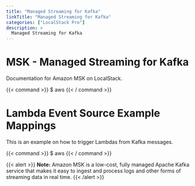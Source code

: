 ```yaml
---
title: "Managed Streaming for Kafka"
linkTitle: "Managed Streaming for Kafka"
categories: ["LocalStack Pro"]
description: >
  Managed Streaming for Kafka
---
```


# MSK - Managed Streaming for Kafka

Documentation for Amazon MSK on LocalStack.

{{< command >}}
$ aws
{{< / command >}}

# Lambda Event Source Example Mappings

This is an example on how to trigger Lambdas from Kafka messages.

{{< command >}}
$ aws
{{< / command >}}

{{< alert >}}
**Note:** Amazon MSK is a low-cost, fully managed Apache Kafka service that makes it easy to ingest and process logs and other forms of streaming data in real time.
{{< /alert >}}
